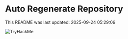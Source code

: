 # Auto Regenerate Repository

This README was last updated: 2025-09-24 05:29:09

 ![TryHackMe](https://tryhackme.com/badge/533634)